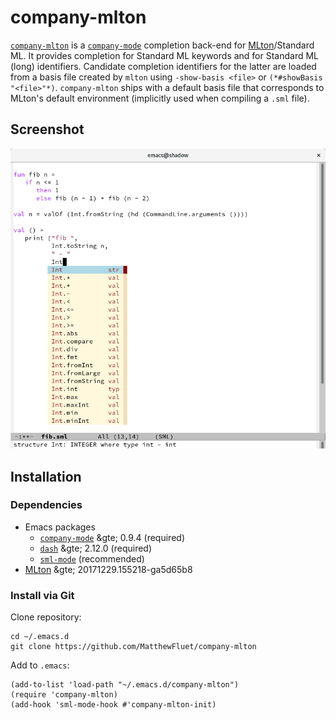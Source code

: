 # company-mlton

[`company-mlton`](https://github.com/MatthewFluet/company-mlton) is a
[`company-mode`](http://company-mode.github.io/) completion back-end
for [MLton](http://mlton.org)/Standard ML.  It provides completion for
Standard ML keywords and for Standard ML (long) identifiers.
Candidate completion identifiers for the latter are loaded from a
basis file created by `mlton` using `-show-basis <file>` or
`(*#showBasis "<file>"*)`.  `company-mlton` ships with a default basis
file that corresponds to MLton's default environment (implicitly used
when compiling a `.sml` file).

## Screenshot

![company-mlton screenshot](screenshot.png)

## Installation

### Dependencies

 * Emacs packages
   * [`company-mode`](http://company-mode.github.io/) &gte; 0.9.4 (required)
   * [`dash`](https://github.com/magnars/dash.el) &gte; 2.12.0 (required)
   * [`sml-mode`](https://elpa.gnu.org/packages/sml-mode.html) (recommended)
 * [MLton](https://github.org/MLton/mlton) &gte; 20171229.155218-ga5d65b8

<!-- ### Install via [MELPA](https://melpa.org/) -->

### Install via Git

Clone repository:
``` shell
cd ~/.emacs.d
git clone https://github.com/MatthewFluet/company-mlton
```

Add to `.emacs`:
``` emacs-lisp
(add-to-list 'load-path "~/.emacs.d/company-mlton")
(require 'company-mlton)
(add-hook 'sml-mode-hook #'company-mlton-init)
```
